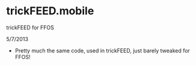 trickFEED.mobile
================

trickFEED for FFOS

5/7/2013

- Pretty much the same code, used in trickFEED, just barely tweaked for FFOS!
